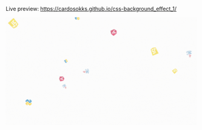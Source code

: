 Live preview: https://cardosokks.github.io/css-background_effect_1/


![PREVIEW](https://github.com/cardosokks/css-background_effect_1/blob/main/images/preview.gif)
